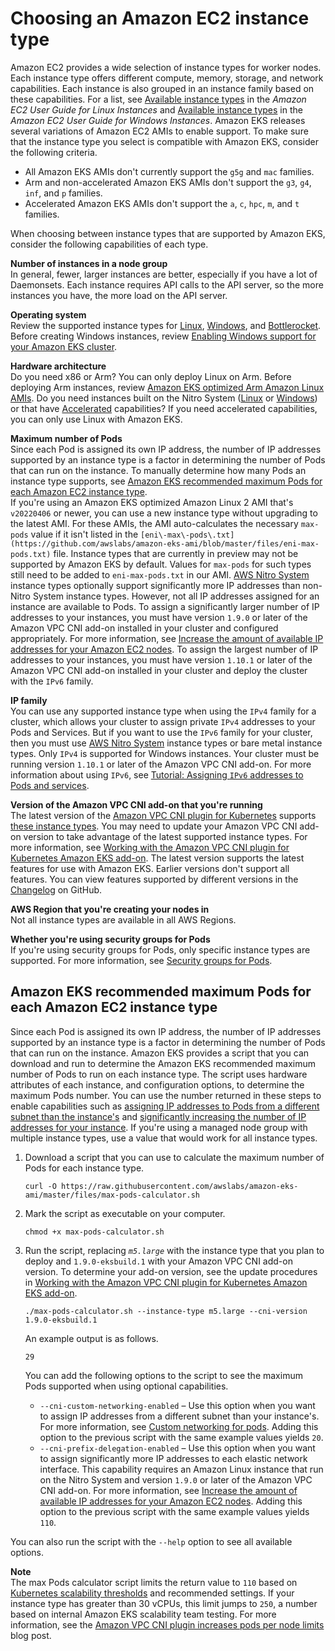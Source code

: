 # Choosing an Amazon EC2 instance type<a name="choosing-instance-type"></a>

Amazon EC2 provides a wide selection of instance types for worker nodes\. Each instance type offers different compute, memory, storage, and network capabilities\. Each instance is also grouped in an instance family based on these capabilities\. For a list, see [Available instance types](https://docs.aws.amazon.com/AWSEC2/latest/UserGuide/instance-types.html#AvailableInstanceTypes) in the *Amazon EC2 User Guide for Linux Instances* and [Available instance types](https://docs.aws.amazon.com/AWSEC2/latest/WindowsGuide/instance-types.html#AvailableInstanceTypes) in the *Amazon EC2 User Guide for Windows Instances*\. Amazon EKS releases several variations of Amazon EC2 AMIs to enable support\. To make sure that the instance type you select is compatible with Amazon EKS, consider the following criteria\.
+ All Amazon EKS AMIs don't currently support the `g5g` and `mac` families\.
+ Arm and non\-accelerated Amazon EKS AMIs don't support the `g3`, `g4`, `inf`, and `p` families\.
+ Accelerated Amazon EKS AMIs don't support the `a`, `c`, `hpc`, `m`, and `t` families\.

When choosing between instance types that are supported by Amazon EKS, consider the following capabilities of each type\.

**Number of instances in a node group**  
In general, fewer, larger instances are better, especially if you have a lot of Daemonsets\. Each instance requires API calls to the API server, so the more instances you have, the more load on the API server\.

**Operating system**  
Review the supported instance types for [Linux](https://docs.aws.amazon.com/AWSEC2/latest/UserGuide/instance-types.html), [Windows](https://docs.aws.amazon.com/AWSEC2/latest/WindowsGuide/instance-types.html), and [Bottlerocket](https://aws.amazon.com/bottlerocket/faqs/)\. Before creating Windows instances, review [Enabling Windows support for your Amazon EKS cluster](windows-support.md)\.

**Hardware architecture**  
Do you need x86 or Arm? You can only deploy Linux on Arm\. Before deploying Arm instances, review [Amazon EKS optimized Arm Amazon Linux AMIs](eks-optimized-ami.md#arm-ami)\. Do you need instances built on the Nitro System \([Linux](https://docs.aws.amazon.com/AWSEC2/latest/UserGuide/instance-types.html#ec2-nitro-instances) or [Windows](https://docs.aws.amazon.com/AWSEC2/latest/WindowsGuide/instance-types.html#ec2-nitro-instances)\) or that have [Accelerated](https://docs.aws.amazon.com/AWSEC2/latest/WindowsGuide/accelerated-computing-instances.html) capabilities? If you need accelerated capabilities, you can only use Linux with Amazon EKS\.

**Maximum number of Pods**  
Since each Pod is assigned its own IP address, the number of IP addresses supported by an instance type is a factor in determining the number of Pods that can run on the instance\. To manually determine how many Pods an instance type supports, see [Amazon EKS recommended maximum Pods for each Amazon EC2 instance type](#determine-max-pods)\.  
If you're using an Amazon EKS optimized Amazon Linux 2 AMI that's `v20220406` or newer, you can use a new instance type without upgrading to the latest AMI\. For these AMIs, the AMI auto\-calculates the necessary `max-pods` value if it isn't listed in the `[eni\-max\-pods\.txt](https://github.com/awslabs/amazon-eks-ami/blob/master/files/eni-max-pods.txt)` file\. Instance types that are currently in preview may not be supported by Amazon EKS by default\. Values for `max-pods` for such types still need to be added to `eni-max-pods.txt` in our AMI\.
[AWS Nitro System](https://aws.amazon.com/ec2/nitro/) instance types optionally support significantly more IP addresses than non\-Nitro System instance types\. However, not all IP addresses assigned for an instance are available to Pods\. To assign a significantly larger number of IP addresses to your instances, you must have version `1.9.0` or later of the Amazon VPC CNI add\-on installed in your cluster and configured appropriately\. For more information, see [Increase the amount of available IP addresses for your Amazon EC2 nodes](cni-increase-ip-addresses.md)\. To assign the largest number of IP addresses to your instances, you must have version `1.10.1` or later of the Amazon VPC CNI add\-on installed in your cluster and deploy the cluster with the `IPv6` family\.

**IP family**  
You can use any supported instance type when using the `IPv4` family for a cluster, which allows your cluster to assign private `IPv4` addresses to your Pods and Services\. But if you want to use the `IPv6` family for your cluster, then you must use [AWS Nitro System](https://aws.amazon.com/ec2/nitro/) instance types or bare metal instance types\. Only `IPv4` is supported for Windows instances\. Your cluster must be running version `1.10.1` or later of the Amazon VPC CNI add\-on\. For more information about using `IPv6`, see [Tutorial: Assigning `IPv6` addresses to Pods and services](cni-ipv6.md)\. 

**Version of the Amazon VPC CNI add\-on that you're running**  
The latest version of the [Amazon VPC CNI plugin for Kubernetes](https://github.com/aws/amazon-vpc-cni-k8s) supports [these instance types](https://github.com/aws/amazon-vpc-cni-k8s/blob/master/pkg/vpc/vpc_ip_resource_limit.go)\. You may need to update your Amazon VPC CNI add\-on version to take advantage of the latest supported instance types\. For more information, see [Working with the Amazon VPC CNI plugin for Kubernetes Amazon EKS add\-on](managing-vpc-cni.md)\. The latest version supports the latest features for use with Amazon EKS\. Earlier versions don't support all features\. You can view features supported by different versions in the [Changelog](https://github.com/aws/amazon-vpc-cni-k8s/blob/master/CHANGELOG.md) on GitHub\.

**AWS Region that you're creating your nodes in**  
Not all instance types are available in all AWS Regions\.

**Whether you're using security groups for Pods**  
If you're using security groups for Pods, only specific instance types are supported\. For more information, see [Security groups for Pods](security-groups-for-pods.md)\.

## Amazon EKS recommended maximum Pods for each Amazon EC2 instance type<a name="determine-max-pods"></a>

Since each Pod is assigned its own IP address, the number of IP addresses supported by an instance type is a factor in determining the number of Pods that can run on the instance\. Amazon EKS provides a script that you can download and run to determine the Amazon EKS recommended maximum number of Pods to run on each instance type\. The script uses hardware attributes of each instance, and configuration options, to determine the maximum Pods number\. You can use the number returned in these steps to enable capabilities such as [assigning IP addresses to Pods from a different subnet than the instance's](cni-custom-network.md) and [significantly increasing the number of IP addresses for your instance](cni-increase-ip-addresses.md)\. If you're using a managed node group with multiple instance types, use a value that would work for all instance types\.

1. Download a script that you can use to calculate the maximum number of Pods for each instance type\.

   ```
   curl -O https://raw.githubusercontent.com/awslabs/amazon-eks-ami/master/files/max-pods-calculator.sh
   ```

1. Mark the script as executable on your computer\.

   ```
   chmod +x max-pods-calculator.sh
   ```

1. Run the script, replacing *`m5.large`* with the instance type that you plan to deploy and `1.9.0-eksbuild.1` with your Amazon VPC CNI add\-on version\. To determine your add\-on version, see the update procedures in [Working with the Amazon VPC CNI plugin for Kubernetes Amazon EKS add\-on](managing-vpc-cni.md)\.

   ```
   ./max-pods-calculator.sh --instance-type m5.large --cni-version 1.9.0-eksbuild.1
   ```

   An example output is as follows\.

   ```
   29
   ```

   You can add the following options to the script to see the maximum Pods supported when using optional capabilities\.
   +  `--cni-custom-networking-enabled` – Use this option when you want to assign IP addresses from a different subnet than your instance's\. For more information, see [Custom networking for pods](cni-custom-network.md)\. Adding this option to the previous script with the same example values yields `20`\.
   + `--cni-prefix-delegation-enabled` – Use this option when you want to assign significantly more IP addresses to each elastic network interface\. This capability requires an Amazon Linux instance that run on the Nitro System and version `1.9.0` or later of the Amazon VPC CNI add\-on\. For more information, see [Increase the amount of available IP addresses for your Amazon EC2 nodes](cni-increase-ip-addresses.md)\. Adding this option to the previous script with the same example values yields `110`\.

You can also run the script with the `--help` option to see all available options\.

**Note**  
The max Pods calculator script limits the return value to `110` based on [Kubernetes scalability thresholds](https://github.com/kubernetes/community/blob/master/sig-scalability/configs-and-limits/thresholds.md) and recommended settings\. If your instance type has greater than 30 vCPUs, this limit jumps to `250`, a number based on internal Amazon EKS scalability team testing\. For more information, see the [Amazon VPC CNI plugin increases pods per node limits](https://aws.amazon.com/blogs/containers/amazon-vpc-cni-increases-pods-per-node-limits/) blog post\.